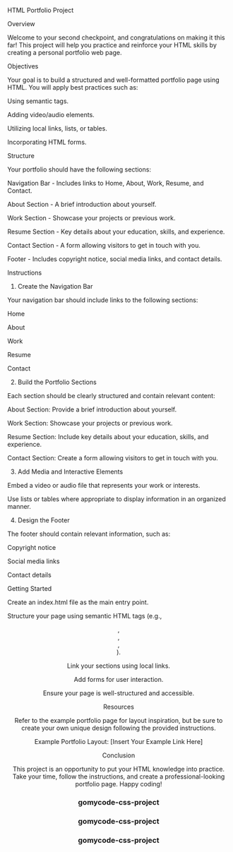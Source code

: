 HTML Portfolio Project

Overview

Welcome to your second checkpoint, and congratulations on making it this far! This project will help you practice and reinforce your HTML skills by creating a personal portfolio web page.

Objectives

Your goal is to build a structured and well-formatted portfolio page using HTML. You will apply best practices such as:

Using semantic tags.

Adding video/audio elements.

Utilizing local links, lists, or tables.

Incorporating HTML forms.

Structure

Your portfolio should have the following sections:

Navigation Bar - Includes links to Home, About, Work, Resume, and Contact.

About Section - A brief introduction about yourself.

Work Section - Showcase your projects or previous work.

Resume Section - Key details about your education, skills, and experience.

Contact Section - A form allowing visitors to get in touch with you.

Footer - Includes copyright notice, social media links, and contact details.

Instructions

1. Create the Navigation Bar

Your navigation bar should include links to the following sections:

Home

About

Work

Resume

Contact

2. Build the Portfolio Sections

Each section should be clearly structured and contain relevant content:

About Section: Provide a brief introduction about yourself.

Work Section: Showcase your projects or previous work.

Resume Section: Include key details about your education, skills, and experience.

Contact Section: Create a form allowing visitors to get in touch with you.

3. Add Media and Interactive Elements

Embed a video or audio file that represents your work or interests.

Use lists or tables where appropriate to display information in an organized manner.

4. Design the Footer

The footer should contain relevant information, such as:

Copyright notice

Social media links

Contact details

Getting Started

Create an index.html file as the main entry point.

Structure your page using semantic HTML tags (e.g., <header>, <nav>, <section>, <footer>).

Link your sections using local links.

Add forms for user interaction.

Ensure your page is well-structured and accessible.

Resources

Refer to the example portfolio page for layout inspiration, but be sure to create your own unique design following the provided instructions.

Example Portfolio Layout: [Insert Your Example Link Here]

Conclusion

This project is an opportunity to put your HTML knowledge into practice. Take your time, follow the instructions, and create a professional-looking portfolio page. Happy coding!
# gomycode-css-project
# gomycode-css-project
# gomycode-css-project
